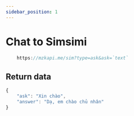 ```yaml
---
sidebar_position: 1
---
```


# Chat to Simsimi

```jsx title="API Endpoint:"
    https://mzkapi.me/sim?type=ask&ask=`text`
```
## Return data

```jsx title="https://mzkapi.me/sim?type=ask&ask=xin chào"
{
    "ask": "Xin chào",
    "answer": "Dạ, em chào chủ nhân"
}
```